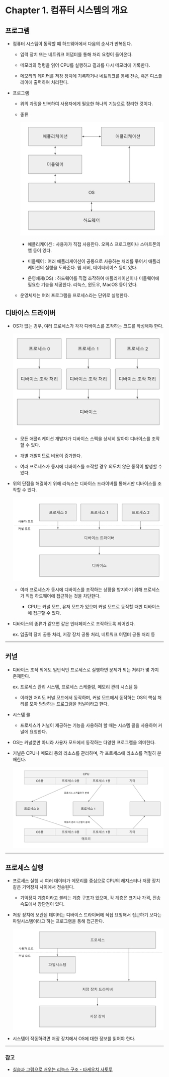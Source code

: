 # Chapter 1. 컴퓨터 시스템의 개요

## 프로그램

- 컴퓨터 시스템이 동작할 떄 하드웨어에서 다음의 순서가 반복된다.

  - 입력 장치 또는 네트워크 어댑터를 통해 처리 요청이 들어온다.

  - 메모리의 명령을 읽어 CPU를 실행하고 결과를 다시 메모리에 기록한다.

  - 메모리의 데이터를 저장 장치에 기록하거나 네트워크를 통해 전송, 혹은 디스플레이에 출력하여 처리한다.

- 프로그램

  - 위의 과정을 반복하여 사용자에게 필요한 하나의 기능으로 정리한 것이다.

  - 종류

    ![컴퓨터 프로그램](image/ComputerProgram.png)
      
      - 애플리케이션 : 사용자가 직접 사용한다. 오피스 프로그램이나 스마트폰의 앱 등이 있다.

      - 미들웨어 : 여러 애플리케이션이 공통으로 사용하는 처리를 묶어서 애플리케이션의 실행을 도와준다. 웹 서버, 데이터베이스 등이 있다.

      - 운영체제(OS) : 하드웨어를 직접 조작하여 애플리케이션이나 미들웨어에 필요한 기능을 제공한다. 리눅스, 윈도우, MacOS 등이 있다.


  - 운영체제는 여러 프로그램을 프로세스라는 단위로 실행한다.

## 디바이스 드라이버

- OS가 없는 경우, 여러 프로세스가 각각 디바이스를 조작하는 코드를 작성해야 한다.

  ![OS 없는 상황](image/DeviceControlWithoutOs.png)

    - 모든 애플리케이션 개발자가 디바이스 스펙을 상세히 알아야 디바이스를 조작할 수 있다.

    - 개별 개발이므로 비용이 증가한다.

    - 여러 프로세스가 동시에 디바이스를 조작할 경우 의도치 않은 동작이 발생할 수 있다.

- 위의 단점을 해결하기 위해 리눅스는 디바이스 드라이버를 통해서만 디바이스를 조작할 수 있다. 

  ![디바이스 드라이버 개념](image/DeviceControlWithDeviceDriver.png)

    - 여러 프로세스가 동시에 디바이스를 조작하는 상황을 방지하기 위해 프로세스가 직접 하드웨어에 접근하는 것을 차단한다.

      - CPU는 커널 모드, 유저 모드가 있으며 커널 모드로 동작할 때만 디바이스에 접근할 수 있다.

- 디바이스의 종류가 같으면 같은 인터페이스로 조작하도록 되어있다.

  ex. 입출력 장치 공통 처리, 저장 장치 공통 처리, 네트워크 어댑터 공통 처리 등

---

## 커널

- 디바이스 조작 외에도 일반적인 프로세스로 실행하면 문제가 되는 처리가 몇 가지 존재한다.

  ex. 프로세스 관리 시스템, 프로세스 스케줄링, 메모리 관리 시스템 등

  - 이러한 처리도 커널 모드에서 동작하며, 커널 모드에서 동작하는 OS의 핵심 처리를 모아 담당하는 프로그램을 커널이라고 한다.

- 시스템 콜

  - 프로세스가 커널이 제공하는 기능을 사용하려 할 때는 시스템 콜을 사용하여 커널에 요청한다.

- OS는 커널뿐만 아니라 사용자 모드에서 동작하는 다양한 프로그램을 의미한다.

- 커널은 CPU나 메모리 등의 리소스를 관리하며, 각 프로세스에 리소스를 적절히 분배한다.

  ![커널의 리소스 관리](image/KernelResourceManagement.png)

---

## 프로세스 실행

- 프로세스 실행 시 여러 데이터가 메모리를 중심으로 CPU의 레지스터나 저장 장치 같은 기억장치 사이에서 전송된다.

  - 기억장치 계층이라고 불리는 계층 구조가 있으며, 각 계층은 크기나 가격, 전송 속도에서 장단점이 있다.

- 저장 장치에 보관된 데이터는 디바이스 드라이버에 직접 요청해서 접근하기 보다는 파일시스템이라고 하는 프로그램을 통해 접근한다.

  ![파일시스템을 통한 접근](image/AccessByFileSystem.png)

- 시스템이 작동하려면 저장 장치에서 OS에 대한 정보를 읽어야 한다.

---

### 참고

- [실습과 그림으로 배우는 리눅스 구조 - 타케우치 사토루](https://www.aladin.co.kr/shop/wproduct.aspx?ItemId=181554153)
